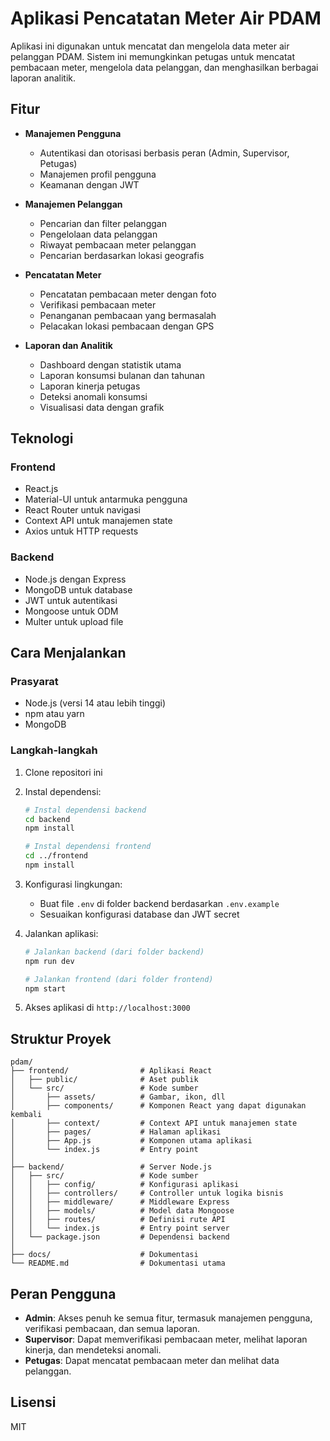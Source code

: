 # Aplikasi Pencatatan Meter Air PDAM

Aplikasi ini digunakan untuk mencatat dan mengelola data meter air pelanggan PDAM. Sistem ini memungkinkan petugas untuk mencatat pembacaan meter, mengelola data pelanggan, dan menghasilkan berbagai laporan analitik.

## Fitur

- **Manajemen Pengguna**
  - Autentikasi dan otorisasi berbasis peran (Admin, Supervisor, Petugas)
  - Manajemen profil pengguna
  - Keamanan dengan JWT

- **Manajemen Pelanggan**
  - Pencarian dan filter pelanggan
  - Pengelolaan data pelanggan
  - Riwayat pembacaan meter pelanggan
  - Pencarian berdasarkan lokasi geografis

- **Pencatatan Meter**
  - Pencatatan pembacaan meter dengan foto
  - Verifikasi pembacaan meter
  - Penanganan pembacaan yang bermasalah
  - Pelacakan lokasi pembacaan dengan GPS

- **Laporan dan Analitik**
  - Dashboard dengan statistik utama
  - Laporan konsumsi bulanan dan tahunan
  - Laporan kinerja petugas
  - Deteksi anomali konsumsi
  - Visualisasi data dengan grafik

## Teknologi

### Frontend
- React.js
- Material-UI untuk antarmuka pengguna
- React Router untuk navigasi
- Context API untuk manajemen state
- Axios untuk HTTP requests

### Backend
- Node.js dengan Express
- MongoDB untuk database
- JWT untuk autentikasi
- Mongoose untuk ODM
- Multer untuk upload file

## Cara Menjalankan

### Prasyarat

- Node.js (versi 14 atau lebih tinggi)
- npm atau yarn
- MongoDB

### Langkah-langkah

1. Clone repositori ini
2. Instal dependensi:
   ```bash
   # Instal dependensi backend
   cd backend
   npm install

   # Instal dependensi frontend
   cd ../frontend
   npm install
   ```
3. Konfigurasi lingkungan:
   - Buat file `.env` di folder backend berdasarkan `.env.example`
   - Sesuaikan konfigurasi database dan JWT secret

4. Jalankan aplikasi:
   ```bash
   # Jalankan backend (dari folder backend)
   npm run dev

   # Jalankan frontend (dari folder frontend)
   npm start
   ```

5. Akses aplikasi di `http://localhost:3000`

## Struktur Proyek

```
pdam/
├── frontend/                # Aplikasi React
│   ├── public/              # Aset publik
│   └── src/                 # Kode sumber
│       ├── assets/          # Gambar, ikon, dll
│       ├── components/      # Komponen React yang dapat digunakan kembali
│       ├── context/         # Context API untuk manajemen state
│       ├── pages/           # Halaman aplikasi
│       ├── App.js           # Komponen utama aplikasi
│       └── index.js         # Entry point
│
├── backend/                 # Server Node.js
│   ├── src/                 # Kode sumber
│   │   ├── config/          # Konfigurasi aplikasi
│   │   ├── controllers/     # Controller untuk logika bisnis
│   │   ├── middleware/      # Middleware Express
│   │   ├── models/          # Model data Mongoose
│   │   ├── routes/          # Definisi rute API
│   │   └── index.js         # Entry point server
│   └── package.json         # Dependensi backend
│
├── docs/                    # Dokumentasi
└── README.md                # Dokumentasi utama
```

## Peran Pengguna

- **Admin**: Akses penuh ke semua fitur, termasuk manajemen pengguna, verifikasi pembacaan, dan semua laporan.
- **Supervisor**: Dapat memverifikasi pembacaan meter, melihat laporan kinerja, dan mendeteksi anomali.
- **Petugas**: Dapat mencatat pembacaan meter dan melihat data pelanggan.

## Lisensi

MIT